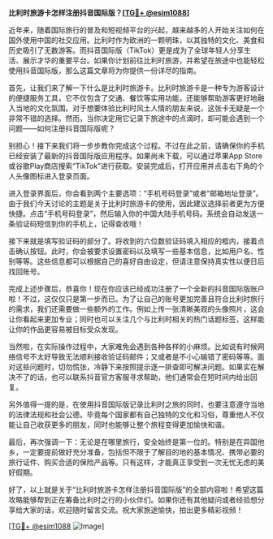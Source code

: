 **比利时旅游卡怎样注册抖音国际版？[[TG💪+ @esim1088](https://t.me/s/esim1088)]**

近年来，随着国际旅行的普及和短视频平台的兴起，越来越多的人开始关注如何在国外使用中国的社交应用。比利时作为欧洲的一颗明珠，以其独特的文化、美食和历史吸引了无数游客。而抖音国际版（TikTok）更是成为了全球年轻人分享生活、展示才华的重要平台。如果你计划前往比利时旅游，并希望在旅途中也能轻松使用抖音国际版，那么这篇文章将为你提供一份详尽的指南。

首先，让我们来了解一下什么是比利时旅游卡。比利时旅游卡是一种专为游客设计的便捷服务工具，它不仅包含了交通、餐饮等实用功能，还能够帮助游客更好地融入当地的文化氛围。对于想要体验比利时风土人情的朋友来说，这张卡无疑是一个非常不错的选择。然而，当你决定用它记录下旅途中的点滴时，却可能会遇到一个问题——如何注册抖音国际版呢？

别担心！接下来我们将一步步教你完成这个过程。不过在此之前，请确保你的手机已经安装了最新的抖音国际版应用程序。如果尚未下载，可以通过苹果App Store或谷歌Play商店搜索“TikTok”进行获取。安装完成后，打开应用并点击右下角的个人头像图标进入登录页面。

进入登录界面后，你会看到两个主要选项：“手机号码登录”或者“邮箱地址登录”。由于我们今天讨论的主题是关于比利时旅游卡的使用，因此建议选择前者更为方便快捷。点击“手机号码登录”，然后输入你的中国大陆手机号码。系统会自动发送一条验证码短信到你的手机上，记得查收哦！

接下来就是填写验证码的部分了。将收到的六位数验证码填入相应的框内，接着点击确认按钮。此时，你会被要求设置密码以及填写一些基本信息，比如用户名、性别等等。这些信息都可以根据自己的喜好自由设定，但请注意保持真实性以便日后找回账号。

完成上述步骤后，恭喜你！现在你应该已经成功注册了一个全新的抖音国际版账户啦！不过，这仅仅只是第一步而已。为了让自己的账号更加完善且符合比利时旅行的需求，我们还需要做一些额外的工作。例如上传一张清晰美观的头像照片，这会让你看起来更加专业；同时也可以关注几个与比利时相关的热门话题标签，这样能让你的作品更容易被目标受众发现。

当然啦，在实际操作过程中，大家难免会遇到各种各样的小麻烦。比如说有时候网络信号不太好导致无法顺利接收验证码邮件；又或者是不小心输错了密码等等。面对这些问题时，切勿慌张，冷静下来按照提示逐一排查即可解决问题。如果实在解决不了的话，也可以联系抖音官方客服寻求帮助，他们通常会在短时间内给出回复。

另外值得一提的是，在使用抖音国际版记录比利时之旅的同时，也要注意遵守当地的法律法规和社会公德。毕竟每个国家都有自己独特的文化和习俗，尊重他人不仅能让自己收获更多的朋友，同时也能够让整个旅程变得更加愉快和谐。

最后，再次强调一下：无论是在哪里旅行，安全始终是第一位的。特别是在异国他乡，一定要提前做好充分准备，包括但不限于了解目的地的基本情况、携带必要的旅行证件、购买合适的保险产品等。只有这样，才能真正享受到一次无忧无虑的美好假期。

好了，以上就是关于“比利时旅游卡怎样注册抖音国际版”的全部内容啦！希望这篇攻略能够帮到正在筹备比利时之行的小伙伴们。如果你还有其他疑问或者经验想分享给大家的话，欢迎随时留言交流。祝大家旅途愉快，拍出更多精彩视频！

[[TG💪+ @esim1088](https://t.me/s/esim1088) ![Image](https://i.postimg.cc/4NQfJmqS/Snipaste-2025-05-13-00-14-12.png)]